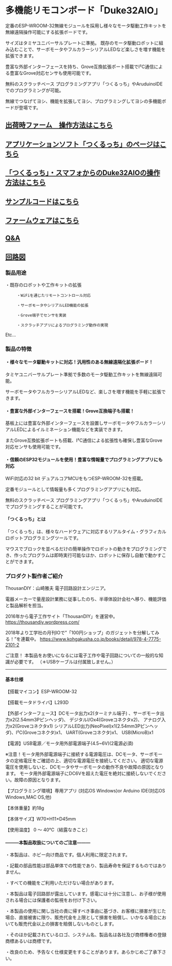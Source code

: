 # 多機能リモコンボード「Duke32AIO」

定番のESP-WROOM-32無線モジュールを採用し様々なモータ駆動工作キットを無線遠隔操作可能にする拡張ボードです。

サイズはタミヤユニバーサルプレートに準拠。
既存のモータ駆動ロボットに組み込むことで、サーボモータやフルカラーシリアルLEDなど楽しさを増す機能を拡張できます。

豊富な外部インターフェースを持ち、Grove互換拡張ポート搭載でI²C通信による豊富なGrove対応センサも使用可能です。

無料のスクラッチベース プログラミングアプリ「つくるっち」やAruduinoIDEでのプログラミングが可能。

無線でつなげてヨシ、機能を拡張してヨシ、プログラミングしてヨシの多機能ボードが登場です。                                                                                

## [出荷時ファーム　操作方法はこちら](https://github.com/bit-trade-one/ADMU32F-Duke32/tree/master/Manual)

## [アプリケーションソフト「つくるっち」のページはこちら](http://sohta02.web.fc2.com/familyday_app.html)  

## [「つくるっち」・スマフォからのDuke32AIOの操作方法はこちら](http://sohta02.web.fc2.com/familyday_shield.html#Duke32AIO)  

## [サンプルコードはこちら](https://github.com/tomorrow56/Duke32_AIO/tree/master/examples/ESP32_WebserverSample_3)  

## [ファームウェアはこちら](https://github.com/tomorrow56/Duke32_AIO/tree/master/DefaultFW)

## [Q&A](https://github.com/bit-trade-one/ADMU32F-Duke32/blob/master/FAQ.md)

## [回路図](https://github.com/tomorrow56/Duke32_AIO/blob/master/ESP32_camrobo_v04_Schema.pdf)

### 製品用途
・既存のロボットや工作キットの拡張

         ・WiFiを通じたリモートコントロール対応
         
         ・サーボモータやシリアルLED機能の拡張
         
         ・Grove端子でセンサを実装
         
         ・スクラッチアプリによるプログラミング動作の実現
         
Etc…

### 製品の特徴
#### ・様々なモータ駆動キットに対応！汎用性のある無線遠隔化拡張ボード！
タミヤユニバーサルプレート準拠で多数のモータ駆動工作キットを無線遠隔可能。

サーボモータやフルカラーシリアルLEDなど、楽しさを増す機能を手軽に拡張できます。

#### ・豊富な外部インターフェースを搭載！Grove互換端子も搭載！
基板上には豊富な外部インターフェースを設置しサーボモータやフルカラーシリアルLEDによるイルミネーション機能などを実装できます。

またGrove互換拡張ポートも搭載、I²C通信による拡張性も確保し豊富なGrove対応センサも使用可能です。
 
#### ・信頼のESP32モジュールを使用！豊富な情報量でプログラミングアプリにも対応
WiFi対応の32 bit デュアルコアMCUをもつESP-WROOM-32を搭載。

定番モジュールとして情報量も多くプログラミングアプリにも対応。

無料のスクラッチベース プログラミングアプリ「つくるっち」やAruduinoIDEでプログラミングすることが可能です。
 
#### 「つくるっち」とは
「つくるっち」は、様々なハードウェアに対応するリアルタイム・グラフィカルロボットプログラミングツールです。

マウスでブロックを並べるだけの簡単操作でロボットの動きをプログラミングでき、作ったプログラムは即時実行可能なほか、ロボットに保存し自動で動かすことができます。
 
### プロダクト製作者ご紹介
ThousanDIY：山崎雅夫
電子回路設計エンジニア。

電器メーカーで量産設計業務に従事したのち、半導体設計会社へ移り、機能評価と製品解析を担当。

2016年から電子工作サイト「ThousanDIY」を運営中。
https://thousandiy.wordpress.com/

2018年より工学社の月刊IOで”「100円ショップ」のガジェットを分解してみる！”を連載中。
https://www.kohgakusha.co.jp/books/detail/978-4-7775-2101-2

ご注意！
本製品をお使いになるには電子工作や電子回路についての一般的な知識が必要です。
（＊USBケーブルは付属致しません。）
________________________________________
#### 基本仕様
【搭載マイコン】ESP-WROOM-32

【搭載モータドライバ】L293D

【外部インターフェース】DCモータ出力x2(ターミナル端子) 、サーボモータ出力x2(2.54mm3Pピンヘッダ)、 デジタルI/Ox4(Groveコネクタx2)、 アナログ入力x2(Groveコネクタx1)
シリアルLED出力(NeoPixel)x1(2.54mm3Pピンヘッダ)、I²C(Groveコネクタ)x1、 UART(Groveコネクタ)x1、 USB(MicroB)x1 

【電源】USB電源／モータ用外部電源端子(4.5~6V)(2電源必須)

※注意！モータ用外部電源端子に接続する電源電圧は、DCモータ、サーボモータの定格電圧をご確認の上、適切な電源電圧を接続してください。
適切な電源電圧を使用しないと、DCモータやサーボモータの動作不良や故障の原因となります。
モータ用外部電源端子にDC6Vを超えた電圧を絶対に接続しないでください。故障の原因となります。

【プログラミング環境】専用アプリ (対応OS Windows)or Arduino IDE(対応OS Windows,MAC OS,他)

【本体重量】約18g

【本体サイズ】W70×H11×D45mm

【使用温度】 0 ～ 40℃（結露なきこと）

#### ―――本製品取扱についてのご注意―――
・本製品は、ホビー向け商品です。個人利用に限定されます。

・記載の部品性能は部品単体での性能であり、製品寿命を保証するものではありません。

・すべての機能をご利用いただけない場合があります。

・本製品は電子回路部が露出しています。感電には十分に注意し、お子様が使用される場合には保護者の監視をお付け下さい。

・本製品の使用に関し当社の責に帰すべき事由に基づき、お客様に損害が生じた場合、直接被害に限り、販売代金を上限として損害を賠償し、いかなる場合においても販売代金以上の損害を賠償しないものとします。

 ・そのほか記載されているロゴ、システム名、製品名は各社及び商標権者の登録商標あるいは商標です。
 
・改良のため、予告なく仕様変更をすることがあります。あらかじめご了承下さい。

